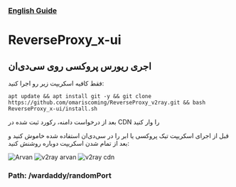 ### [English Guide](https://github.com/omariscoming/ReverseProxy_v2ray/blob/main/English.md)
# ReverseProxy_x-ui
## اجری ریورس پروکسی روی سی‌دی‌ان
فقط کافیه اسکریپت زیر رو اجرا کنید:
```
apt update && apt install git -y && git clone https://github.com/omariscoming/ReverseProxy_v2ray.git && bash ReverseProxy_x-ui/install.sh

```
بعد از درخواست دامنه، رکورد ثبت شده در CDN را وار کنید

قبل از اجرای اسکریپت تیک پروکسی یا ابر را در سی‌دی‌ان استفاده شده خاموش کنید و بعد از تمام شدن اسکریپت دوباره روشنش کنید:

![Arvan](https://github.com/omariscoming/ReverseProxy_x-ui/blob/main/Picsart_23-02-06_19-21-05-190.png)
![v2ray arvan](https://github.com/omariscoming/ReverseProxy_x-ui/blob/main/Picsart_23-02-06_19-04-44-413.jpg)
![v2ray cdn](https://github.com/omariscoming/ReverseProxy_x-ui/blob/main/Picsart_23-02-06_19-06-25-873.jpg)


### Path: /wardaddy/randomPort

